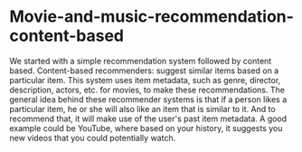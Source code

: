 # Movie-and-music-recommendation-content-based
We started with a simple recommendation system followed by content based. 
Content-based recommenders: suggest similar items based on a particular item. 
 This system uses item metadata, such as genre, director, description, actors, etc. for movies, to make these recommendations. The general idea behind these recommender systems is that if a person likes a particular item, he or she will also like an item that is similar to it. And to recommend that, it will make use of the user's past item metadata. A good example could be YouTube, where based on your history, it suggests you new videos that you could potentially watch.
 
